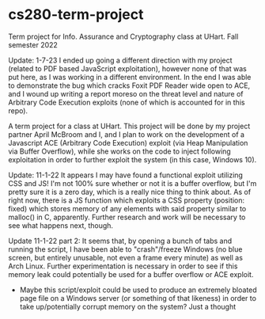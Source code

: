# cs280-term-project
Term project for Info. Assurance and Cryptography class at UHart. Fall semester 2022

Update: 1-7-23
I ended up going a different direction with my project (related to PDF based JavaScript exploitation), however none of that was put here, as I was working in a different environment. In the end I was able to demonstrate the bug which cracks Foxit PDF Reader wide open to ACE, and I wound up writing a report moreso on the threat level and nature of Arbitrary Code Execution exploits (none of which is accounted for in this repo). 

A term project for a class at UHart. This project will be done by my project partner April McBroom and I, and I plan to work on the development of a Javascript ACE (Arbitrary Code Execution) exploit (via Heap Manipulation via Buffer Overflow), while she works on the code to inject following exploitation in order to further exploit the system (in this case, Windows 10).

Update: 11-1-22
It appears I may have found a functional exploit utilizing CSS and JS!
I'm not 100% sure whether or not it is a buffer overflow, but I'm pretty sure it is a zero day,
which is a really nice thing to think about.
As of right now, there is a JS function which exploits a CSS property (position: fixed) which stores
memory of any elements with said property similar to malloc() in C, apparently.
Further research and work will be necessary to see what happens next, though.

Update 11-1-22 part 2:
It seems that, by opening a bunch of tabs and running the script, I have
been able to "crash"/freeze Windows (no blue screen, but entirely unusable, not even a frame every minute) as well as Arch Linux.
Further experimentation is necessary in order to see if this memory leak
could potentially be used for a buffer overflow or ACE exploit.
- Maybe this script/exploit could be used to produce an extremely bloated
page file on a Windows server (or something of that likeness) in order
to take up/potentially corrupt memory on the system? Just a thought
